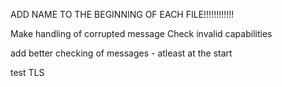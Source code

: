 
ADD NAME TO THE BEGINNING OF EACH FILE!!!!!!!!!!!!

Make handling of corrupted message
Check invalid capabilities


add better checking of messages - atleast at the start

test TLS 
